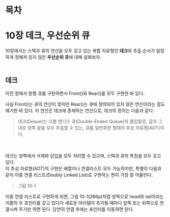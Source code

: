 # 목차


# 10장 데크, 우선순위 큐
10장에서는 스택과 큐의 연산을 모두 갖고 있는 복합 자료형인 **데크**와 추출 순서가 일정하게 정해져 있지 않은 **우선순위 큐**에 대해 살펴보자.
<br><br>
## 데크
이전 장에서 원형 큐를 구현하면서 Front()와 Rear()를 모두 구현한 바 있다.

사실 Front()는 큐의 연산이 맞지만 Rear()는 큐에 정의되어 있지 않은 연산이라는 점도 얘기한 바 있다. 이 연산은 데크에 존재하는 연산으로, 데크의 정의는 다음과 같다.

> 데크(Deque)는 더블 엔디드 큐(Double-Ended Queue)의 줄임말로, 글자 그대로 양쪽 끝을 모두 추출할 수 있는, 큐를 일반화한 형태의 추상 자료형(ADT)이다.

<br><br>
데크는 양쪽에서 삭제와 삽입을 모두 처리할 수 있으며, 스택과 큐의 특징을 모두 갖고 있다.<br>
이 추상 자료형(ADT)의 구현은 배열이나 연결리스트 모두 가능하지만, 특별히 다음과 같이 이중 연결 리스트(Doubly Linked List)로 구현하는 편이 가장 잘 어울린다.

> 그림 10-1

이중 연결 리스트로 구현하게 되면, 그림 10-1(266p)처럼 양쪽으로 head와 tail이라는 이름의 두 포인터를 갖고 있다가 새로운 아이템이 추가될 때마다 앞쪽 또는 뒤쪽으로 연결시켜 주기만 하면 된다. 당연히 연결 후에는 포인터를 이동하면 된다.























